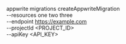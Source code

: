 appwrite migrations createAppwriteMigration \
        --resources one two three \
        --endpoint https://example.com \
        --projectId <PROJECT_ID> \
        --apiKey <API_KEY>
